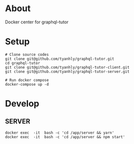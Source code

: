 # About

Docker center for graphql-tutor

# Setup

```
# Clone source codes
git clone git@github.com/tyanhly/graphql-tutor.git
cd graphql-tutor
git clone git@github.com/tyanhly/graphql-tutor-client.git
git clone git@github.com/tyanhly/graphql-tutor-server.git

# Run docker compose
docker-compose up -d

```


# Develop 

## SERVER
```
docker exec  -it  bash -c 'cd /app/server && yarn'
docker exec  -it  bash -c 'cd /app/server && npm start'
```
